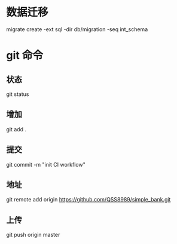 # 数据迁移

migrate create -ext sql -dir db/migration -seq int_schema

# git 命令

## 状态

git status

## 增加

git add .

## 提交

git commit -m "init CI workflow"

## 地址

git remote add origin https://github.com/QSS8989/simple_bank.git

## 上传

git push origin master
